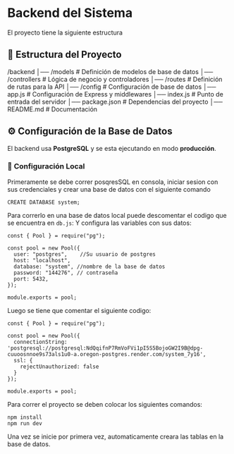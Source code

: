 # Backend del Sistema

El proyecto tiene la siguiente estructura
## 📂 Estructura del Proyecto

/backend │── /models # Definición de modelos de base de datos │── /controllers # Lógica de negocio y controladores │── /routes # Definición de rutas para la API │── /config # Configuración de base de datos │── app.js # Configuración de Express y middlewares │── index.js # Punto de entrada del servidor │── package.json # Dependencias del proyecto │── README.md # Documentación

## ⚙️ Configuración de la Base de Datos

El backend usa **PostgreSQL** y se esta ejecutando en modo **producción**.

### 📌 **Configuración Local**
Primeramente se debe correr posqresSQL en consola, iniciar sesion con sus credenciales y crear una base de datos con el siguiente comando
```
CREATE DATABASE system;
```

Para correrlo en una base de datos local puede descomentar el codigo que se encuentra en `db.js`:
Y configura las variables con sus datos:

```
const { Pool } = require("pg");

const pool = new Pool({
  user: "postgres",    //Su usuario de postgres
  host: "localhost",   
  database: "system", //nombre de la base de datos
  password: "144276", // contraseña
  port: 5432,
});

module.exports = pool;

```
Luego se tiene que comentar el siguiente codigo:
```
const { Pool } = require("pg");

const pool = new Pool({
  connectionString: 'postgresql://postgresql:NdQqifnP7RmVoFVi1pI5S5BojoGW2I9B@dpg-cuuoosnnoe9s73als1u0-a.oregon-postgres.render.com/system_7y16',
  ssl: {
    rejectUnauthorized: false
  }
});

module.exports = pool;
```


Para correr el proyecto se deben colocar los siguientes comandos:

```
npm install
npm run dev
```

Una vez se inicie por primera vez, automaticamente creara las tablas en la base de datos.
